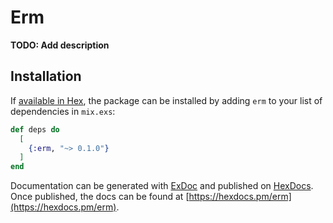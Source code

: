 # Erm

**TODO: Add description**

## Installation

If [available in Hex](https://hex.pm/docs/publish), the package can be installed
by adding `erm` to your list of dependencies in `mix.exs`:

```elixir
def deps do
  [
    {:erm, "~> 0.1.0"}
  ]
end
```

Documentation can be generated with [ExDoc](https://github.com/elixir-lang/ex_doc)
and published on [HexDocs](https://hexdocs.pm). Once published, the docs can
be found at [https://hexdocs.pm/erm](https://hexdocs.pm/erm).

